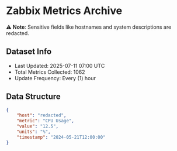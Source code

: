 # Zabbix Metrics Archive

⚠️ **Note**: Sensitive fields like hostnames and system descriptions are redacted.

## Dataset Info
- Last Updated: 2025-07-11 07:00 UTC
- Total Metrics Collected: 1062
- Update Frequency: Every (1) hour

## Data Structure
```json
{
    "host": "redacted",
    "metric": "CPU Usage",
    "value": "12.5",
    "units": "%",
    "timestamp": "2024-05-21T12:00:00"
}
```

